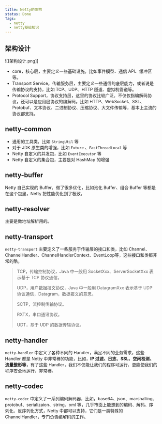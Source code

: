```yaml
---
title: Netty的架构
status: Done
Tags:
  - netty
  - netty基础知识
---
```


## 架构设计

![[架构设计.png]]

- core，核心层，主要定义一些基础设施，比如事件模型、通信 API、缓冲区等。
- Transport Service，传输服务层，主要定义一些通信的底层能力，或者说是传输协议的支持，比如 TCP、UDP、HTTP 隧道、虚拟机管道等。
- Protocol Support，协议支持层，这里的协议比较广泛，不仅仅指编解码协议，还可以是应用层协议的编解码，比如 HTTP、WebSocket、SSL、Protobuf、文本协议、二进制协议、压缩协议、大文件传输等，基本上主流的协议都支持。

## netty-common

- 通用的工具类，比如 `StringUtil` 等
- 对于 JDK 原生类的增强，比如 `Future` 、`FastThreadLocal` 等
- Netty 自定义的并发包，比如 `EventExecutor` 等
- Netty 自定义的集合包，主要是对 HashMap 的增强

## netty-buffer

Netty 自己实现的 Buffer，做了很多优化，比如池化 Buffer、组合 Buffer 等都是在这个包里，Netty 把性能优化到了极致。

## netty-resolver

主要是做地址解析用的。

## netty-transport

`netty-transport` 主要定义了一些服务于传输层的接口和类，比如 Channel、ChannelHandler、ChannelHandlerContext、EventLoop等，这些接口和类都非常的酷。

> TCP，传输控制协议，Java 中一般用 SocketXxx、ServerSocketXxx 表示基于 TCP 协议通信。
> 
> UDP，用户数据报文协议，Java 中一般用 DatagramXxx 表示基于 UDP 协议通信，Datagram，数据报文的意思。
> 
> SCTP，流控制传输协议。
> 
> RXTX，串口通讯协议。
> 
> UDT，基于 UDP 的数据传输协议。

## netty-handler

`netty-handler` 中定义了各种不同的 Handler，满足不同的业务需求，这些 Handler 都是 Netty 中非常棒的功能，比如，**IP 过滤、日志、SSL、空闲检测、流量整形等**，有了这些 Handler，我们不仅能让我们的程序可运行，更能使我们的程序安全地运行，非常棒。

## netty-codec

`netty-codec` 中定义了一系列编码解码器，比如，base64、json、marshalling、protobuf、serializaion、string、xml 等，几乎市面上能想到的编码、解码、序列化、反序列化方式，Netty 中都可以支持，它们是一类特殊的 ChannelHandler，专门负责编解码的工作。